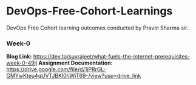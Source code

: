 # DevOps-Free-Cohort-Learnings
DevOps Free Cohort learning outcomes conducted by Pravin Sharma sir..

### Week-0
**Blog Link:** https://dev.to/suvrajeet/what-fuels-the-internet-prerequisites-week-0-49lj
**Assignment Documentation:** https://drive.google.com/file/d/1jPRrGL-GMYwKteu4qUVTJBKl0hWjT69-/view?usp=drive_link
